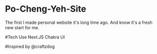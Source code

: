 # Po-Cheng-Yeh-Site

The first I made personal website it's long time ago.
And know it's a fresh new start for me.

#Tech Use
Next.JS
Chakra UI

#Inspired by @craftzdog